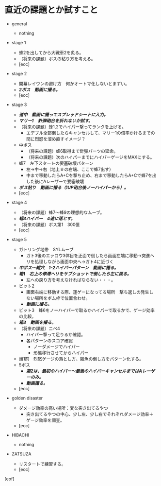 # 直近の課題とか試すこと

- general
  - nothing

- stage 1
  - 蜂2を出してから大戦車2を炙る。
  - （将来の課題）ボスの粘り方を考える。
  - [eoc]

- stage 2
  - 開幕レイウンの避け方　何かオートマ化しないとまずい。
  - **_2ボス　動画に撮る。_**
  - [eoc]

- stage 3
  - **_道中　動画に撮ってスプレッドシートに入力。_**
  - **_マリー1　針弾砲台を折れないか試す。_**
  - （将来の課題）蜂1,2でハイパー撃ってランクを上げる。
    - エデブル全部倒したらキャンセルして、マリー1の倍率かけるまでの間に烈怒を溜め直すイメージ？
  - 中ボス
    - （将来の課題）蜂6取得まで針弾パーツの延命。
    - （将来の課題）次のハイパーまでにハイパーゲージをMAXにする。
  - 蜂7　左下スタートの要塞破壊パターン
    - 左→中→右（地上☆の右端、ここで蜂7出す）
    - 中まで移動したらA+Cを撃ち止め、右まで移動したらA+Cで蜂7を出した後にAレーザーで要塞破壊
  - **_ボス粘り　動画に撮る（1UP砲台後ノーハイパーから）。_**
  - [eoc]

- stage 4
  - （将来の課題）蜂7～蜂9の理想的なムーブ。
  - **_蛾3ハイパー　4速に落とす。_**
  - （将来の課題）ボス第1　300億
  - [eoc]

- stage 5
  - ガトリング地帯　SYLムーブ
    - ガト3後のエァロウ3体目を正面で倒したら画面左端に移動→突進ヘリを処理しながら画面中央へ→ガト4に近づく
  - **_中ボス～縦穴　1-2ハイパーパターン　動画に撮る。_**
  - **_箱1　右上の停滞ヘリをサブショットで倒したら左に戻る。_**
    - 左への戻り方を考えなければならない・・・。
  - ビット2
    - 画面右端に移動する際、運ゲーになってる場所　撃ち返しの発生しない場所をボム枠で位置合わせ。
    - **_動画に撮る。_**
  - ビット3　蜂6をノーハイパーで取るかハイパーで取るかで、ゲージ効率の比較。
  - **_箱3　動画を撮る。_**
  - （将来の課題）ニペ4
    - ハイパー撃って足りるか確認。
    - 各パターンのスコア確認
      - ノーダメージでハイパー
      - 形態移行させてからハイパー
  - 蛾1前　烈怒ゲージの落とし方、雑魚の倒し方をパターン化する。
  - 5ボス
    - **_第2は、最初のハイパー～最後のハイパーキャンセルまではAレーザーのみ。_**
    - **_動画撮る。_**
  - [eoc]

- golden disaster
  - ダメージ効率の高い場所：変な突き出てるやつ
    - 突き出てるやつの中心、少し左、少し右でそれぞれダメージ効率＋ゲージ効率を調査。
  - [eoc]

- HIBACHI
  - nothing

- ZATSUZA
  - リスタートで練習する。
  - [eoc]

[eof]
